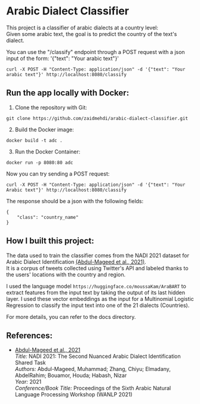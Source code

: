 # Arabic Dialect Classifier
This project is a classifier of arabic dialects at a country level:  
Given some arabic text, the goal is to predict the country of the text's dialect.  
  
You can use the "/classify" endpoint through a POST request with a json input of the form: '{"text": "Your arabic text"}'  
```
curl -X POST -H "Content-Type: application/json" -d '{"text": "Your arabic text"}' http://localhost:8080/classify
```

## Run the app locally with Docker:
1. Clone the repository with Git:  
```
git clone https://github.com/zaidmehdi/arabic-dialect-classifier.git
```
2. Build the Docker image:  
```
docker build -t adc .
```
3. Run the Docker Container:
```
docker run -p 8080:80 adc
```

Now you can try sending a POST request:
```
curl -X POST -H "Content-Type: application/json" -d '{"text": "Your Arabic text"}' http://localhost:8080/classify
```  
The response should be a json with the following fields:
```
{
    "class": "country_name"
}
```

## How I built this project:
The data used to train the classifier comes from the NADI 2021 dataset for Arabic Dialect Identification [(Abdul-Mageed et al., 2021)](#cite-mageed-2021).  
It is a corpus of tweets collected using Twitter's API and labeled thanks to the users' locations with the country and region.  

I used the language model `https://huggingface.co/moussaKam/AraBART` to extract features from the input text by taking the output of its last hidden layer. I used these vector embeddings as the input for a Multinomial Logistic Regression to classify the input text into one of the 21 dialects (Countries).

For more details, you can refer to the docs directory.

## References:
- <a name="cite-mageed-2021"></a>
[Abdul-Mageed et al., 2021](https://arxiv.org/abs/2103.08466)  
*Title:* NADI 2021: The Second Nuanced Arabic Dialect Identification Shared Task  
*Authors:* Abdul-Mageed, Muhammad; Zhang, Chiyu; Elmadany, AbdelRahim; Bouamor, Houda; Habash, Nizar  
*Year:* 2021  
*Conference/Book Title:* Proceedings of the Sixth Arabic Natural Language Processing Workshop (WANLP 2021)
